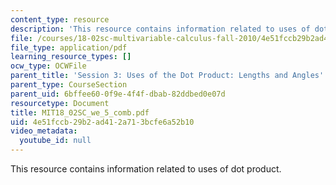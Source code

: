 ```yaml
---
content_type: resource
description: 'This resource contains information related to uses of dot product. '
file: /courses/18-02sc-multivariable-calculus-fall-2010/4e51fccb29b2ad412a713bcfe6a52b10_MIT18_02SC_we_5_comb.pdf
file_type: application/pdf
learning_resource_types: []
ocw_type: OCWFile
parent_title: 'Session 3: Uses of the Dot Product: Lengths and Angles'
parent_type: CourseSection
parent_uid: 6bffee60-0f9e-4f4f-dbab-82ddbed0e07d
resourcetype: Document
title: MIT18_02SC_we_5_comb.pdf
uid: 4e51fccb-29b2-ad41-2a71-3bcfe6a52b10
video_metadata:
  youtube_id: null
---
```

This resource contains information related to uses of dot product. 

